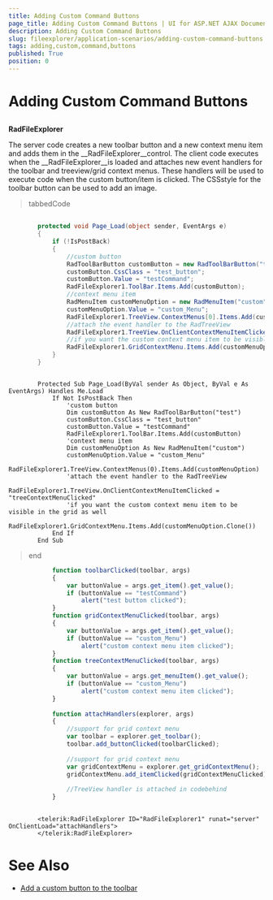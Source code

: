 ```yaml
---
title: Adding Custom Command Buttons
page_title: Adding Custom Command Buttons | UI for ASP.NET AJAX Documentation
description: Adding Custom Command Buttons
slug: fileexplorer/application-scenarios/adding-custom-command-buttons
tags: adding,custom,command,buttons
published: True
position: 0
---
```


# Adding Custom Command Buttons



## 

__RadFileExplorer__

The server code creates a new toolbar button and a new context menu item and adds them in the __RadFileExplorer__control. The client code executes when the __RadFileExplorer__is loaded and attaches new event handlers for the toolbar and treeview/grid context menus. These handlers will be used to execute code when the custom button/item is clicked. The CSSstyle for the toolbar button can be used to add an image.

>tabbedCode

````C#
	
		protected void Page_Load(object sender, EventArgs e)
		{
			if (!IsPostBack)
			{
				//custom button
				RadToolBarButton customButton = new RadToolBarButton("test");
				customButton.CssClass = "test_button";
				customButton.Value = "testCommand";
				RadFileExplorer1.ToolBar.Items.Add(customButton);
				//context menu item
				RadMenuItem customMenuOption = new RadMenuItem("custom");
				customMenuOption.Value = "custom_Menu";
				RadFileExplorer1.TreeView.ContextMenus[0].Items.Add(customMenuOption);
				//attach the event handler to the RadTreeView
				RadFileExplorer1.TreeView.OnClientContextMenuItemClicked = "treeContextMenuClicked";
				//if you want the custom context menu item to be visible in the grid as well
				RadFileExplorer1.GridContextMenu.Items.Add(customMenuOption.Clone());
			}
		}
````
````VB.NET
	
	    Protected Sub Page_Load(ByVal sender As Object, ByVal e As EventArgs) Handles Me.Load
	        If Not IsPostBack Then
	            'custom button
	            Dim customButton As New RadToolBarButton("test")
	            customButton.CssClass = "test_button"
	            customButton.Value = "testCommand"
	            RadFileExplorer1.ToolBar.Items.Add(customButton)
	            'context menu item
	            Dim customMenuOption As New RadMenuItem("custom")
	            customMenuOption.Value = "custom_Menu"
	            RadFileExplorer1.TreeView.ContextMenus(0).Items.Add(customMenuOption)
	            'attach the event handler to the RadTreeView
	            RadFileExplorer1.TreeView.OnClientContextMenuItemClicked = "treeContextMenuClicked"
	            'if you want the custom context menu item to be visible in the grid as well
	            RadFileExplorer1.GridContextMenu.Items.Add(customMenuOption.Clone())
	        End If
	    End Sub
````
>end

````JavaScript
	        function toolbarClicked(toolbar, args)
	        {
	            var buttonValue = args.get_item().get_value();
	            if (buttonValue == "testCommand")
	                alert("test button clicked");
	        }
	        function gridContextMenuClicked(toolbar, args)
	        {
	            var buttonValue = args.get_item().get_value();
	            if (buttonValue == "custom_Menu")
	                alert("custom context menu item clicked");
	        }
	        function treeContextMenuClicked(toolbar, args)
	        {
	            var buttonValue = args.get_menuItem().get_value();
	            if (buttonValue == "custom_Menu")
	                alert("custom context menu item clicked");
	        }
	
	        function attachHandlers(explorer, args)
	        {
	            //support for grid context menu
	            var toolbar = explorer.get_toolbar();
	            toolbar.add_buttonClicked(toolbarClicked);
	
	            //support for grid context menu
	            var gridContextMenu = explorer.get_gridContextMenu();
	            gridContextMenu.add_itemClicked(gridContextMenuClicked);
	
	            //TreeView handler is attached in codebehind
	        }
	
````



````ASPNET
	    <telerik:RadFileExplorer ID="RadFileExplorer1" runat="server" OnClientLoad="attachHandlers">
	    </telerik:RadFileExplorer>
````



# See Also

 * [Add a custom button to the toolbar](http://www.telerik.com/community/code-library/aspnet-ajax/file-explorer/how-to-add-a-custom-button-to-the-toolbar-and-hide-an-existing-one-s.aspx)
